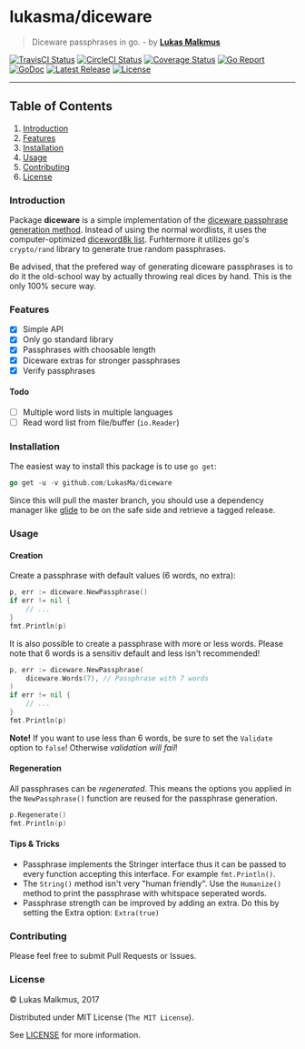 # lukasma/diceware
> Diceware passphrases in go. - by **[Lukas Malkmus](https://github.com/LukasMa)**

[![TravisCI Status][travis_badge]][travis]
[![CircleCI Status][circle_badge]][circle]
[![Coverage Status][coverage_badge]][coverage]
[![Go Report][report_badge]][report]
[![GoDoc][docs_badge]][docs]
[![Latest Release][release_badge]][release]
[![License][license_badge]][license]

---

## Table of Contents
1. [Introduction](#introduction)
2. [Features](#features)
3. [Installation](#installation)
4. [Usage](#usage)
5. [Contributing](#contributing)
6. [License](#License)

### Introduction
Package **diceware** is a simple implementation of the
[diceware passphrase generation method](http://world.std.com/~reinhold/diceware.html).
Instead of using the normal wordlists, it uses the computer-optimized
[diceword8k list](http://world.std.com/%7Ereinhold/dicewarefaq.html#diceware8k).
Furhtermore it utilizes go's `crypto/rand` library to generate true random
passphrases.

Be advised, that the prefered way of generating diceware passphrases is to do it
the old-school way by actually throwing real dices by hand. This is the only
100% secure way.

### Features
- [x] Simple API
- [x] Only go standard library
- [x] Passphrases with choosable length
- [x] Diceware extras for stronger passphrases
- [x] Verify passphrases

#### Todo
- [ ] Multiple word lists in multiple languages
- [ ] Read word list from file/buffer (`io.Reader`)

### Installation
The easiest way to install this package is to use `go get`:
```go
go get -u -v github.com/LukasMa/diceware
```
Since this will pull the master branch, you should use a dependency manager like
[glide](http://glide,sh) to be on the safe side and retrieve a tagged release.

### Usage

#### Creation
Create a passphrase with default values (6 words, no extra):
```go
p, err := diceware.NewPassphrase()
if err != nil {
    // ...
}
fmt.Println(p)
```

It is also possible to create a passphrase with more or less words. Please note
that 6 words is a sensitiv default and less isn't recommended!
```go
p, err := diceware.NewPassphrase(
    diceware.Words(7), // Passphrase with 7 words
)
if err != nil {
    // ...
}
fmt.Println(p)
```

**Note!** If you want to use less than 6 words, be sure to set the `Validate` option
to `false`! Otherwise _validation will fail_!

#### Regeneration
All passphrases can be _regenerated_. This means the options you applied in the
`NewPassphrase()` function are reused for the passphrase generation.
```go
p.Regenerate()
fmt.Println(p)
```

#### Tips & Tricks
- Passphrase implements the Stringer interface thus it can be passed to every
function accepting this interface. For example `fmt.Println()`.
- The `String()` method isn't very "human friendly". Use the `Humanize()` method
to print the passphrase with whitspace seperated words.
- Passphrase strength can be improved by adding an extra. Do this by setting the
Extra option: `Extra(true)`

### Contributing
Please feel free to submit Pull Requests or Issues.

### License
© Lukas Malkmus, 2017

Distributed under MIT License (`The MIT License`).

See [LICENSE](LICENSE) for more information.


[travis]: https://travis-ci.org/LukasMa/diceware
[travis_badge]: https://travis-ci.org/LukasMa/diceware.svg
[circle]: https://circleci.com/gh/LukasMa/diceware
[circle_badge]: https://circleci.com/gh/LukasMa/diceware.svg?style=svg
[coverage]: https://coveralls.io/github/LukasMa/diceware?branch=master
[coverage_badge]: https://coveralls.io/repos/github/LukasMa/diceware/badge.svg?branch=master
[report]: https://goreportcard.com/report/github.com/LukasMa/diceware
[report_badge]: https://goreportcard.com/badge/github.com/LukasMa/diceware
[docs]: https://godoc.org/github.com/LukasMa/diceware
[docs_badge]: https://godoc.org/github.com/LukasMa/diceware?status.svg
[release]: https://github.com/LukasMa/diceware/releases
[release_badge]: https://img.shields.io/github/release/LukasMa/diceware.svg
[license]: https://opensource.org/licenses/MIT
[license_badge]: https://img.shields.io/badge/license-MIT-blue.svg
